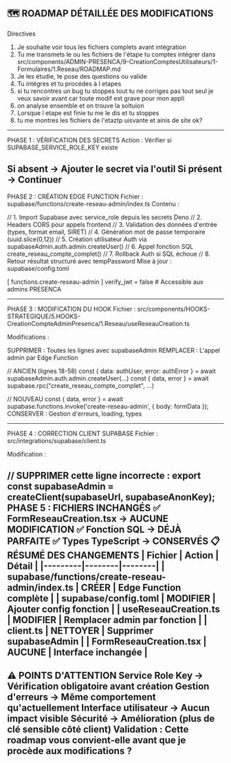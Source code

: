
🗺️ ROADMAP DÉTAILLÉE DES MODIFICATIONS
---------------------
Directives 
1. Je souhaite voir tous les fichiers complets avant intégration
2. Tu me transmets le ou les fichiers de l'étape tu comptes intégrer dans 
src/components/ADMIN-PRESENCA/9-CreationComptesUtilisateurs/1-Formulaires/1.Reseau/ROADMAP.md
3. Je les étudie, te pose des questions ou valide
4. Tu intégres et tu procédes à l etapes
5. si tu rencontres un bug tu stoppes tout tu ne corriges pas tout seul je veux savoir avant car toute modif est grave pour mon appli
6. on analyse ensemble et on trouve la soltuion
7. Lorsque l etape est finie tu me le dis
et tu stoppes
8. tu me montres les fichiers de l'etaztp uisvante et ainis de site ok?
------------------




PHASE 1 : VÉRIFICATION DES SECRETS
Action : Vérifier si SUPABASE_SERVICE_ROLE_KEY existe

Si absent → Ajouter le secret via l'outil
Si présent → Continuer
----------------------
PHASE 2 : CRÉATION EDGE FUNCTION
Fichier : supabase/functions/create-reseau-admin/index.ts Contenu :


// 1. Import Supabase avec service_role depuis les secrets Deno
// 2. Headers CORS pour appels frontend
// 3. Validation des données d'entrée (types, format email, SIRET)
// 4. Génération mot de passe temporaire (uuid.slice(0,12))
// 5. Création utilisateur Auth via supabaseAdmin.auth.admin.createUser()
// 6. Appel fonction SQL create_reseau_compte_complet()
// 7. Rollback Auth si SQL échoue
// 8. Retour résultat structuré avec tempPassword
Mise à jour : supabase/config.toml


[
functions.create-reseau-admin
]
verify_jwt = false  # Accessible aux admins PRESENCA

----------------------------------
PHASE 3 : MODIFICATION DU HOOK
Fichier : src/components/HOOKS-STRATEGIQUE/5.HOOKS-CreationCompteAdminPresenca/1.Reseau/useReseauCreation.ts

Modifications :

SUPPRIMER : Toutes les lignes avec supabaseAdmin
REMPLACER : L'appel admin par Edge Function

// ANCIEN (lignes 18-58)
const { data: authUser, error: authError } = await supabaseAdmin.auth.admin.createUser(...)
const { data, error } = await supabase.rpc("create_reseau_compte_complet", ...)

// NOUVEAU
const { data, error } = await supabase.functions.invoke('create-reseau-admin', {
  body: formData
});
CONSERVER : Gestion d'erreurs, loading, types

--------
PHASE 4 : CORRECTION CLIENT SUPABASE
Fichier : src/integrations/supabase/client.ts

Modification :


// SUPPRIMER cette ligne incorrecte :
export const supabaseAdmin = createClient(supabaseUrl, supabaseAnonKey);
PHASE 5 : FICHIERS INCHANGÉS
✅ FormReseauCreation.tsx → AUCUNE MODIFICATION
✅ Fonction SQL → DÉJÀ PARFAITE
✅ Types TypeScript → CONSERVÉS
📋 RÉSUMÉ DES CHANGEMENTS
| Fichier | Action | Détail | |---------|--------|--------| | supabase/functions/create-reseau-admin/index.ts | CRÉER | Edge Function complète | | supabase/config.toml | MODIFIER | Ajouter config fonction | | useReseauCreation.ts | MODIFIER | Remplacer admin par fonction | | client.ts | NETTOYER | Supprimer supabaseAdmin | | FormReseauCreation.tsx | AUCUNE | Interface inchangée |
----------------------------------

⚠️ POINTS D'ATTENTION
Service Role Key → Vérification obligatoire avant création
Gestion d'erreurs → Même comportement qu'actuellement
Interface utilisateur → Aucun impact visible
Sécurité → Amélioration (plus de clé sensible côté client)
Validation : Cette roadmap vous convient-elle avant que je procède aux modifications ?
--------------------

